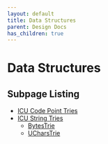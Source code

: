 ```yaml
---
layout: default
title: Data Structures
parent: Design Docs
has_children: true
---
```


<!--
© 2016 and later: Unicode, Inc. and others.
License & terms of use: http://www.unicode.org/copyright.html
-->

# Data Structures

## Subpage Listing

* [ICU Code Point Tries](./utrie)
* [ICU String Tries](./tries/)
    * [BytesTrie](./tries/bytestrie/)
    * [UCharsTrie](./tries/ucharstrie)
